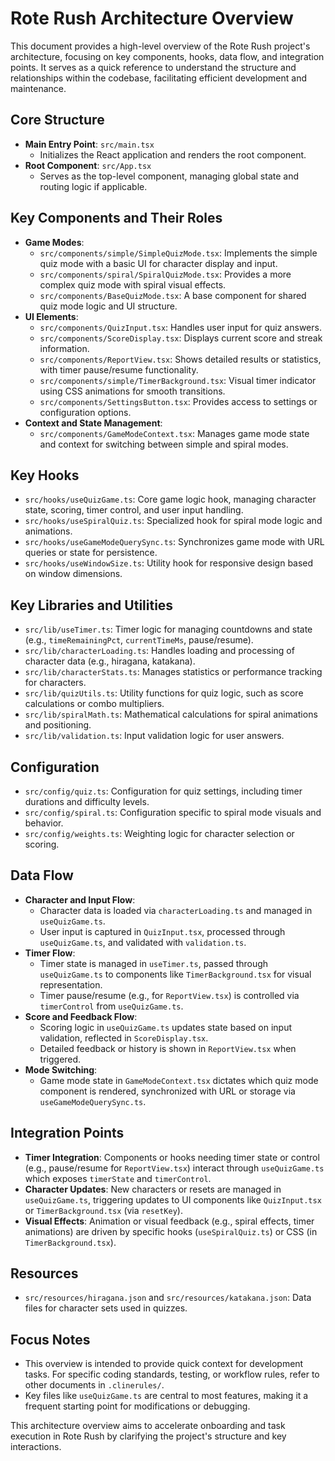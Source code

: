 # Rote Rush Architecture Overview

This document provides a high-level overview of the Rote Rush project's architecture, focusing on key components, hooks, data flow, and integration points. It serves as a quick reference to understand the structure and relationships within the codebase, facilitating efficient development and maintenance.

## Core Structure

- **Main Entry Point**: `src/main.tsx`
  - Initializes the React application and renders the root component.
- **Root Component**: `src/App.tsx`
  - Serves as the top-level component, managing global state and routing logic if applicable.

## Key Components and Their Roles

- **Game Modes**:
  - `src/components/simple/SimpleQuizMode.tsx`: Implements the simple quiz mode with a basic UI for character display and input.
  - `src/components/spiral/SpiralQuizMode.tsx`: Provides a more complex quiz mode with spiral visual effects.
  - `src/components/BaseQuizMode.tsx`: A base component for shared quiz mode logic and UI structure.
- **UI Elements**:
  - `src/components/QuizInput.tsx`: Handles user input for quiz answers.
  - `src/components/ScoreDisplay.tsx`: Displays current score and streak information.
  - `src/components/ReportView.tsx`: Shows detailed results or statistics, with timer pause/resume functionality.
  - `src/components/simple/TimerBackground.tsx`: Visual timer indicator using CSS animations for smooth transitions.
  - `src/components/SettingsButton.tsx`: Provides access to settings or configuration options.
- **Context and State Management**:
  - `src/components/GameModeContext.tsx`: Manages game mode state and context for switching between simple and spiral modes.

## Key Hooks

- `src/hooks/useQuizGame.ts`: Core game logic hook, managing character state, scoring, timer control, and user input handling.
- `src/hooks/useSpiralQuiz.ts`: Specialized hook for spiral mode logic and animations.
- `src/hooks/useGameModeQuerySync.ts`: Synchronizes game mode with URL queries or state for persistence.
- `src/hooks/useWindowSize.ts`: Utility hook for responsive design based on window dimensions.

## Key Libraries and Utilities

- `src/lib/useTimer.ts`: Timer logic for managing countdowns and state (e.g., `timeRemainingPct`, `currentTimeMs`, pause/resume).
- `src/lib/characterLoading.ts`: Handles loading and processing of character data (e.g., hiragana, katakana).
- `src/lib/characterStats.ts`: Manages statistics or performance tracking for characters.
- `src/lib/quizUtils.ts`: Utility functions for quiz logic, such as score calculations or combo multipliers.
- `src/lib/spiralMath.ts`: Mathematical calculations for spiral animations and positioning.
- `src/lib/validation.ts`: Input validation logic for user answers.

## Configuration

- `src/config/quiz.ts`: Configuration for quiz settings, including timer durations and difficulty levels.
- `src/config/spiral.ts`: Configuration specific to spiral mode visuals and behavior.
- `src/config/weights.ts`: Weighting logic for character selection or scoring.

## Data Flow

- **Character and Input Flow**:
  - Character data is loaded via `characterLoading.ts` and managed in `useQuizGame.ts`.
  - User input is captured in `QuizInput.tsx`, processed through `useQuizGame.ts`, and validated with `validation.ts`.
- **Timer Flow**:
  - Timer state is managed in `useTimer.ts`, passed through `useQuizGame.ts` to components like `TimerBackground.tsx` for visual representation.
  - Timer pause/resume (e.g., for `ReportView.tsx`) is controlled via `timerControl` from `useQuizGame.ts`.
- **Score and Feedback Flow**:
  - Scoring logic in `useQuizGame.ts` updates state based on input validation, reflected in `ScoreDisplay.tsx`.
  - Detailed feedback or history is shown in `ReportView.tsx` when triggered.
- **Mode Switching**:
  - Game mode state in `GameModeContext.tsx` dictates which quiz mode component is rendered, synchronized with URL or storage via `useGameModeQuerySync.ts`.

## Integration Points

- **Timer Integration**: Components or hooks needing timer state or control (e.g., pause/resume for `ReportView.tsx`) interact through `useQuizGame.ts` which exposes `timerState` and `timerControl`.
- **Character Updates**: New characters or resets are managed in `useQuizGame.ts`, triggering updates to UI components like `QuizInput.tsx` or `TimerBackground.tsx` (via `resetKey`).
- **Visual Effects**: Animation or visual feedback (e.g., spiral effects, timer animations) are driven by specific hooks (`useSpiralQuiz.ts`) or CSS (in `TimerBackground.tsx`).

## Resources

- `src/resources/hiragana.json` and `src/resources/katakana.json`: Data files for character sets used in quizzes.

## Focus Notes

- This overview is intended to provide quick context for development tasks. For specific coding standards, testing, or workflow rules, refer to other documents in `.clinerules/`.
- Key files like `useQuizGame.ts` are central to most features, making it a frequent starting point for modifications or debugging.

This architecture overview aims to accelerate onboarding and task execution in Rote Rush by clarifying the project's structure and key interactions.
